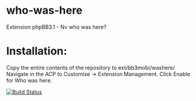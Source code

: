 # who-was-here
Extension phpBB3.1 - Nv who was here?

# Installation:
Copy the entire contents of the repository to ext/bb3mobi/washere/
Navigate in the ACP to Customise -> Extension Management.
Click Enable for Who was here.

[![Build Status](https://travis-ci.org/bb3mobi/who-was-here.svg?branch=master)](https://travis-ci.org/bb3mobi/who-was-here)
